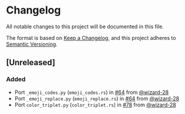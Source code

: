 # Changelog
All notable changes to this project will be documented in this file.

The format is based on [Keep a Changelog](https://keepachangelog.com/en/1.1.0/),
and this project adheres to [Semantic Versioning](https://semver.org/spec/v2.0.0.html).

## [Unreleased]
### Added
- Port `_emoji_codes.py` (`emoji_codes.rs`) in [#64](https://github.com/wizard-28/wealthy/pull/64) from [@wizard-28](https://github.com/wizard-28)
- Port `_emoji_replace.py` (`emoji_replace.rs`) in [#64](https://github.com/wizard-28/wealthy/pull/64) from [@wizard-28](https://github.com/wizard-28)
- Port `color_triplet.py` (`color_triplet.rs`) in [#78](https://github.com/wizard-28/wealthy/pull/78) from [@wizard-28](https://github.com/wizard-28)
